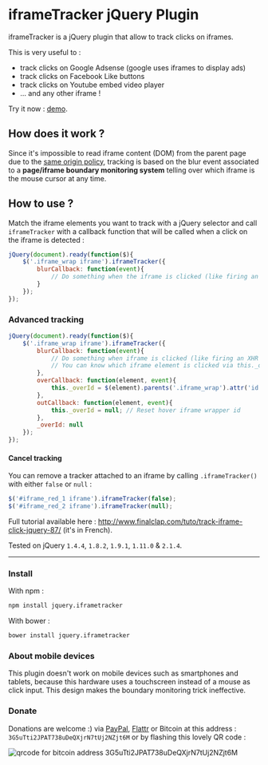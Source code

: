 iframeTracker jQuery Plugin
===========================
iframeTracker is a jQuery plugin that allow to track clicks on iframes.

This is very useful to :

 - track clicks on Google Adsense (google uses iframes to display ads)
 - track clicks on Facebook Like buttons
 - track clicks on Youtube embed video player
 - ... and any other iframe !

Try it now : [demo](http://cdn.rawgit.com/vincepare/iframeTracker-jquery/master/demo/index.html).

How does it work ?
------------------
Since it's impossible to read iframe content (DOM) from the parent page due to the [same origin policy](http://en.wikipedia.org/wiki/Same-origin_policy), tracking is based on the blur event associated to a **page/iframe boundary monitoring system** telling over which iframe is the mouse cursor at any time.

How to use ?
------------
Match the iframe elements you want to track with a jQuery selector and call `iframeTracker` with a callback function that will be called when a click on the iframe is detected :

```javascript
jQuery(document).ready(function($){
	$('.iframe_wrap iframe').iframeTracker({
		blurCallback: function(event){
			// Do something when the iframe is clicked (like firing an XHR request)
		}
	});
});
```

### Advanced tracking

```javascript
jQuery(document).ready(function($){
	$('.iframe_wrap iframe').iframeTracker({
		blurCallback: function(event){
			// Do something when iframe is clicked (like firing an XHR request)
			// You can know which iframe element is clicked via this._overId
		},
		overCallback: function(element, event){
			this._overId = $(element).parents('.iframe_wrap').attr('id'); // Saving the iframe wrapper id
		},
		outCallback: function(element, event){
			this._overId = null; // Reset hover iframe wrapper id
		},
		_overId: null
	});
});
```

#### Cancel tracking
You can remove a tracker attached to an iframe by calling `.iframeTracker()` with either `false` or `null` :
```javascript
$('#iframe_red_1 iframe').iframeTracker(false);
$('#iframe_red_2 iframe').iframeTracker(null);
```

Full tutorial available here : http://www.finalclap.com/tuto/track-iframe-click-jquery-87/ (it's in French).

Tested on jQuery `1.4.4`, `1.8.2`, `1.9.1`, `1.11.0` & `2.1.4`.

----------

### Install
With npm :
```bash
npm install jquery.iframetracker
```

With bower :
```bash
bower install jquery.iframetracker
```

### About mobile devices
This plugin doesn't work on mobile devices such as smartphones and tablets, because this hardware uses a touchscreen instead of a mouse as click input. This design makes the boundary monitoring trick ineffective.

### Donate
Donations are welcome :) via [PayPal](https://www.paypal.com/cgi-bin/webscr?cmd=_donations&business=YXDJFGF8GCGLA&item_name=Vincent%20Par%e9%20-%20www.finalclap.com&item_number=iframeTracker%2dgithub&currency_code=EUR&bn=PP%2dDonationsBF%3abtn_donateCC_LG%2egif%3aNonHosted), [Flattr](https://flattr.com/submit/auto?user_id=finalclap&url=https://github.com/finalclap/iframeTracker-jquery&title=iframeTracker%20jQuery%20Plugin&language=&tags=github&category=software) or Bitcoin at this address : `3G5uTti2JPAT738uDeQXjrN7tUj2NZjt6M` or by flashing this lovely QR code :

![qrcode for bitcoin address 3G5uTti2JPAT738uDeQXjrN7tUj2NZjt6M](https://btc.blockr.io/api/v1/address/Qr/3G5uTti2JPAT738uDeQXjrN7tUj2NZjt6M)